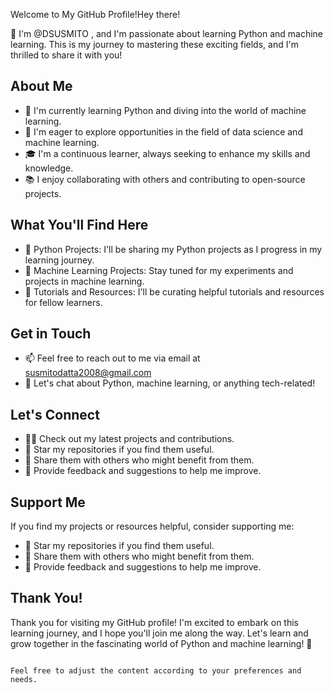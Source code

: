 Welcome to My GitHub Profile!Hey there!

👋 I'm @DSUSMITO , and I'm passionate about learning Python and machine learning. This is my journey to mastering these exciting fields, and I'm thrilled to share it with you!

## About Me

- 🌱 I'm currently learning Python and diving into the world of machine learning.
- 💼 I'm eager to explore opportunities in the field of data science and machine learning.
- 🎓 I'm a continuous learner, always seeking to enhance my skills and knowledge.
- 📚 I enjoy collaborating with others and contributing to open-source projects.

## What You'll Find Here

- 🐍 Python Projects: I'll be sharing my Python projects as I progress in my learning journey.
- 🤖 Machine Learning Projects: Stay tuned for my experiments and projects in machine learning.
- 📝 Tutorials and Resources: I'll be curating helpful tutorials and resources for fellow learners.

## Get in Touch

- 📫 Feel free to reach out to me via email at susmitodatta2008@gmail.com
- 💬 Let's chat about Python, machine learning, or anything tech-related!

## Let's Connect

- 👨‍💻 Check out my latest projects and contributions.
- 🌟 Star my repositories if you find them useful.
- 📢 Share them with others who might benefit from them.
- 💬 Provide feedback and suggestions to help me improve.

## Support Me

If you find my projects or resources helpful, consider supporting me:

- 🌟 Star my repositories if you find them useful.
- 📢 Share them with others who might benefit from them.
- 💬 Provide feedback and suggestions to help me improve.

## Thank You!

Thank you for visiting my GitHub profile! I'm excited to embark on this learning journey, and I hope you'll join me along the way. Let's learn and grow together in the fascinating world of Python and machine learning! 🚀
```

Feel free to adjust the content according to your preferences and needs.
